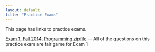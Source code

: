 ```yaml
---
layout: default
title: "Practice Exams"
---
```


This page has links to practice exams.

[Exam 1, Fall 2014](cs201-fall2014-exam1.pdf), [Programming zipfile](CS201_Exam01.zip) &mdash; All of the questions on this practice exam are fair game for Exam 1

